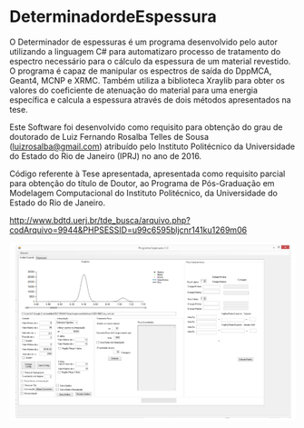 # DeterminadordeEspessura

O Determinador de espessuras é um programa desenvolvido pelo autor utilizando a linguagem C# para automatizaro processo de tratamento do espectro 
necessário para o cálculo da espessura de um material revestido. O programa é capaz de manipular os espectros de saída do DppMCA, Geant4, MCNP e XRMC. 
Também utiliza a biblioteca Xraylib para obter os valores do coeficiente de atenuação do material para uma energia específica e calcula a espessura através 
de dois métodos apresentados na tese. 

Este Software foi desenvolvido como requisito para obtenção do grau de doutorado de Luiz Fernando Rosalba Telles de Sousa (luizrosalba@gmail.com) 
atribuído pelo Instituto Politécnico da Universidade do Estado do Rio de Janeiro (IPRJ) no ano de 2016. 

Código referente à Tese apresentada, apresentada como requisito parcial para obtenção do título de Doutor, 
ao Programa de Pós-Graduação em Modelagem Computacional do Instituto Politécnico, da Universidade do Estado do Rio de Janeiro.

http://www.bdtd.uerj.br/tde_busca/arquivo.php?codArquivo=9944&PHPSESSID=u99c6595bljcnr141ku1269m06 

![](./img/code.PNG)

